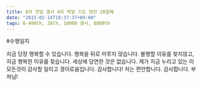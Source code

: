 ```yaml
---
title: 8차 천일 결사 4차 백일 기도 정진 28일째
date: "2015-02-14T18:37:37+09:00"
tags: 8-400th, 28th, 10000 결사, 8000th
---
```


#수행일지

지금 당장 행복할 수 있습니다. 행복을 뒤로 미루지 않습니다. 불행할 이유를 찾지않고, 지금 행복한 이유를 찾습니다. 세상에 당연한 것은 없습니다. 제가 지금 누리고 있는 이 모든것이 감사할 일이고 경이로움입니다. 감사합니다! 저는 편안합니다. 감사합니다. 부처님!
